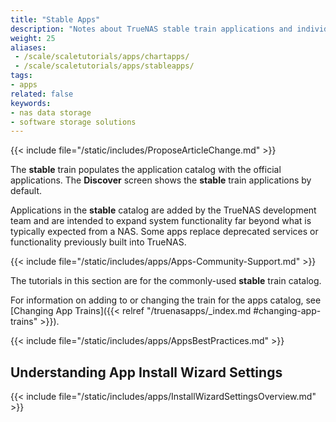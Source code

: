 ```yaml
---
title: "Stable Apps"
description: "Notes about TrueNAS stable train applications and individual tutorials for these applications."
weight: 25
aliases:
 - /scale/scaletutorials/apps/chartapps/
 - /scale/scaletutorials/apps/stableapps/
tags:
- apps
related: false
keywords:
- nas data storage
- software storage solutions
---
```


{{< include file="/static/includes/ProposeArticleChange.md" >}}

The **stable** train populates the application catalog with the official applications.
The **Discover** screen shows the **stable** train applications by default.

Applications in the **stable** catalog are added by the TrueNAS development team and are intended to expand system functionality far beyond what is typically expected from a NAS.
Some apps replace deprecated services or functionality previously built into TrueNAS.

{{< include file="/static/includes/apps/Apps-Community-Support.md" >}}

The tutorials in this section are for the commonly-used **stable** train catalog.

For information on adding to or changing the train for the apps catalog, see [Changing App Trains]({{< relref "/truenasapps/_index.md #changing-app-trains" >}}).

{{< include file="/static/includes/apps/AppsBestPractices.md" >}}

## Understanding App Install Wizard Settings

{{< include file="/static/includes/apps/InstallWizardSettingsOverview.md" >}}


